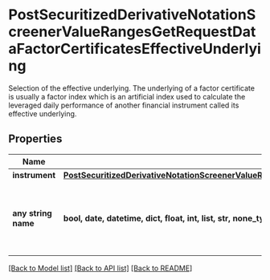 # PostSecuritizedDerivativeNotationScreenerValueRangesGetRequestDataFactorCertificatesEffectiveUnderlying

Selection of the effective underlying. The underlying of a factor certificate is usually a factor index which is an artificial index used to calculate the leveraged daily performance of another financial instrument called its effective underlying.

## Properties
Name | Type | Description | Notes
------------ | ------------- | ------------- | -------------
**instrument** | [**PostSecuritizedDerivativeNotationScreenerValueRangesGetRequestDataFactorCertificatesEffectiveUnderlyingInstrument**](PostSecuritizedDerivativeNotationScreenerValueRangesGetRequestDataFactorCertificatesEffectiveUnderlyingInstrument.md) |  | [optional] 
**any string name** | **bool, date, datetime, dict, float, int, list, str, none_type** | any string name can be used but the value must be the correct type | [optional]

[[Back to Model list]](../README.md#documentation-for-models) [[Back to API list]](../README.md#documentation-for-api-endpoints) [[Back to README]](../README.md)


